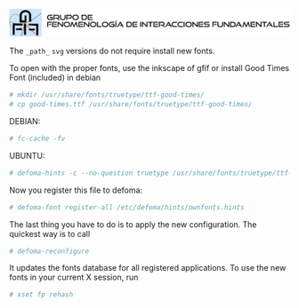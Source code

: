 [![gfif_path.svg](gfif_path.svg)](./gfif_path.svg)

The `_path_` `svg` versions do not require install new fonts.

To open with the proper fonts, use the inkscape of gfif or
install Good Times Font (included) in debian

```bash
# mkdir /usr/share/fonts/truetype/ttf-good-times/
# cp good-times.ttf /usr/share/fonts/truetype/ttf-good-times/
```

DEBIAN:
```bash
# fc-cache -fv
```

UBUNTU:

```bash
# defoma-hints -c --no-question truetype /usr/share/fonts/truetype/ttf-good-times/* > /etc/defoma/hints/ownfonts.hints
```

Now you register this file to defoma:

```bash
# defoma-font register-all /etc/defoma/hints/ownfonts.hints 
```

The last thing you have to do is to apply the new configuration. The quickest way is to call

```bash
# defoma-reconfigure
```

It updates the fonts database for all registered applications. To use the new fonts in your current X session, run

```bash
# xset fp rehash
```
